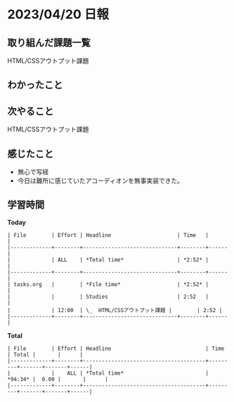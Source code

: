 # 2023/04/20 日報

## 取り組んだ課題一覧
HTML/CSSアウトプット課題

## わかったこと

## 次やること
HTML/CSSアウトプット課題

## 感じたこと
- 無心で写経
- 今日は難所に感じていたアコーディオンを無事実装できた。

## 学習時間
**Today**
```
| File        | Effort | Headline                     | Time   |      |
|-------------+--------+------------------------------+--------+------|
|             | ALL    | *Total time*                 | *2:52* |      |
|-------------+--------+------------------------------+--------+------|
| tasks.org   |        | *File time*                  | *2:52* |      |
|             |        | Studies                      | 2:52   |      |
|             | 12:00  | \_  HTML/CSSアウトプット課題 |        | 2:52 |
|-------------+--------+------------------------------+--------+------|
```

**Total**
```
| File        | Effort | Headline                              | Time    | Total |       |      |
|-------------+--------+---------------------------------------+---------+-------+-------+------|
|             |    ALL | *Total time*                          | *94:34* |  0.00 |       |      |
|-------------+--------+---------------------------------------+---------+-------+-------+------|
```

